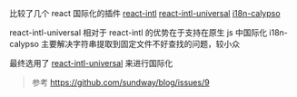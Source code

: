 ﻿比较了几个 react 国际化的插件
[react-intl](https://github.com/yahoo/react-intl)
[react-intl-universal](https://github.com/alibaba/react-intl-universal)
[i18n-calypso](https://github.com/Automattic/i18n-calypso)

react-intl-universal 相对于 react-intl 的优势在于支持在原生 js 中国际化
i18n-calypso 主要解决字符串提取到固定文件不好查找的问题，较小众

最终选用了 [react-intl-universal](https://github.com/alibaba/react-intl-universal) 来进行国际化

> 参考
https://github.com/sundway/blog/issues/9
